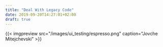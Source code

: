 ```yaml
---
title: "Deal With Legacy Code"
date: 2019-09-20T14:27:01+02:00
draft: true
---
```


{{< imgpreview src="/images/ui_testing/espresso.png" caption="Jovche Mitejchevski" >}}
